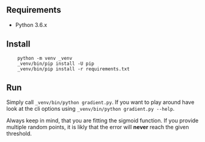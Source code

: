 
## Requirements

* Python 3.6.x

## Install


        python -m venv _venv
        _venv/bin/pip install -U pip
        _venv/bin/pip install -r requirements.txt 


## Run

Simply call `_venv/bin/python gradient.py`. 
If you want to play around have look at the cli options using
`_venv/bin/python gradient.py --help`.

Always keep in mind, that you are fitting the sigmoid function. If you provide
multiple random points, it is likly that the error will **never** reach the
given threshold.
